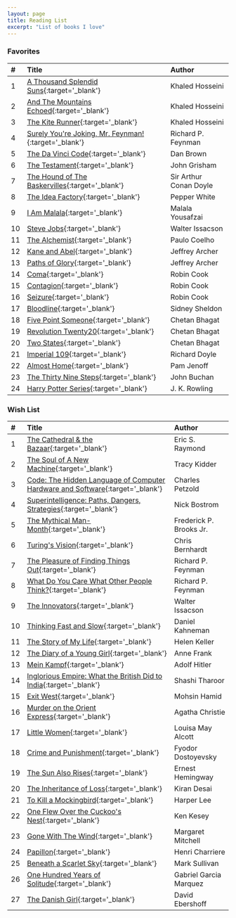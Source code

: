 ```yaml
---
layout: page
title: Reading List
excerpt: "List of books I love"
---
```


### Favorites

|#|Title|Author|
|:---|:---|:---|
|1|[A Thousand Splendid Suns](http://a.co/2l7ETiG){:target='_blank'}|Khaled Hosseini|
|2|[And The Mountains Echoed](http://a.co/8bWBtDq){:target='_blank'}|Khaled Hosseini|
|3|[The Kite Runner](http://a.co/3WRFolt){:target='_blank'}|Khaled Hosseini|
|4|[Surely You're Joking, Mr. Feynman!](http://a.co/2QYXgUG){:target='_blank'}|Richard P. Feynman|
|5|[The Da Vinci Code](http://a.co/gYa6CMs){:target='_blank'}|Dan Brown|
|6|[The Testament](http://a.co/1sOjiAj){:target='_blank'}|John Grisham|
|7|[The Hound of The Baskervilles](http://a.co/bzPZB2i){:target='_blank'}|Sir Arthur Conan Doyle|
|8|[The Idea Factory](http://a.co/ioE8CsV){:target='_blank'}|Pepper White|
|9|[I Am Malala](http://a.co/itGMMK5){:target='_blank'}|Malala Yousafzai|
|10|[Steve Jobs](http://a.co/79fkAIg){:target='_blank'}|Walter Issacson|
|11|[The Alchemist](http://a.co/1kx8lXr){:target='_blank'}|Paulo Coelho|
|12|[Kane and Abel](http://a.co/2DLvQku){:target='_blank'}|Jeffrey Archer|
|13|[Paths of Glory](http://a.co/2CGLaiQ){:target='_blank'}|Jeffrey Archer|
|14|[Coma](http://a.co/gMQsUgv){:target='_blank'}|Robin Cook|
|15|[Contagion](http://a.co/aYlJZY2){:target='_blank'}|Robin Cook|
|16|[Seizure](http://a.co/aQFxBzh){:target='_blank'}|Robin Cook|
|17|[Bloodline](http://a.co/66tFw3w){:target='_blank'}|Sidney Sheldon|
|18|[Five Point Someone](http://a.co/2w8bGEC){:target='_blank'}|Chetan Bhagat|
|19|[Revolution Twenty20](http://a.co/3kVG1z3){:target='_blank'}|Chetan Bhagat|
|20|[Two States](http://a.co/cxDadtg){:target='_blank'}|Chetan Bhagat|
|21|[Imperial 109](http://a.co/cvRoERT){:target='_blank'}|Richard Doyle|
|22|[Almost Home](http://a.co/iynQb16){:target='_blank'}|Pam Jenoff|
|23|[The Thirty Nine Steps](http://a.co/5DijlbF){:target='_blank'}|John Buchan|
|24|[Harry Potter Series](http://a.co/3ydv73a){:target='_blank'}|J. K. Rowling|

### Wish List

|#|Title|Author|
|:---|:---|:---|
|1|[The Cathedral & the Bazaar](http://a.co/4BVYIwF){:target='_blank'}|Eric S. Raymond|
|2|[The Soul of A New Machine](http://a.co/0OqFDNp){:target='_blank'}|Tracy Kidder|
|3|[Code: The Hidden Language of Computer Hardware and Software](http://a.co/dCYuVT9){:target='_blank'}|Charles Petzold|
|4|[Superintelligence: Paths, Dangers, Strategies](http://a.co/8PPVWT5){:target='_blank'}|Nick Bostrom|
|5|[The Mythical Man-Month](http://a.co/73EhQnI){:target='_blank'}|Frederick P. Brooks Jr.|
|6|[Turing's Vision](http://a.co/fQi9EP6){:target='_blank'}|Chris Bernhardt|
|7|[The Pleasure of Finding Things Out](http://a.co/gRYBC1a){:target='_blank'}|Richard P. Feynman|
|8|[What Do You Care What Other People Think?](http://a.co/77ZWjQZ){:target='_blank'}|Richard P. Feynman|
|9|[The Innovators](http://a.co/ffC2OPo){:target='_blank'}|Walter Issacson|
|10|[Thinking Fast and Slow](http://a.co/d7TfKY4){:target='_blank'}|Daniel Kahneman|
|11|[The Story of My Life](http://a.co/3bk3Nrg){:target='_blank'}|Helen Keller|
|12|[The Diary of a Young Girl](http://a.co/7Um241K){:target='_blank'}|Anne Frank|
|13|[Mein Kampf](http://a.co/a85NdTf){:target='_blank'}|Adolf Hitler|
|14|[Inglorious Empire: What the British Did to India](http://a.co/899K9dF){:target='_blank'}|Shashi Tharoor|
|15|[Exit West](http://a.co/8d0u9x7){:target='_blank'}|Mohsin Hamid|
|16|[Murder on the Orient Express](http://a.co/ebDlrHR){:target='_blank'}|Agatha Christie|
|17|[Little Women](http://a.co/7OaNtR9){:target='_blank'}|Louisa May Alcott|
|18|[Crime and Punishment](http://a.co/fQHomP8){:target='_blank'}|Fyodor Dostoyevsky|
|19|[The Sun Also Rises](http://a.co/aqU6Ess){:target='_blank'}|Ernest Hemingway|
|20|[The Inheritance of Loss](http://a.co/667tXNU){:target='_blank'}|Kiran Desai|
|21|[To Kill a Mockingbird](http://a.co/4PaTLuO){:target='_blank'}|Harper Lee|
|22|[One Flew Over the Cuckoo's Nest](http://a.co/aRfuaFX){:target='_blank'}|Ken Kesey|
|23|[Gone With The Wind](http://a.co/1dt3Ki8){:target='_blank'}|Margaret Mitchell|
|24|[Papillon](http://a.co/7l48fHJ){:target='_blank'}|Henri Charriere|
|25|[Beneath a Scarlet Sky](){:target='_blank'}|Mark Sullivan|
|26|[One Hundred Years of Solitude](http://a.co/dpB9Cjw){:target='_blank'}|Gabriel Garcia Marquez|
|27|[The Danish Girl](http://a.co/alexnX0){:target='_blank'}|David Ebershoff|
